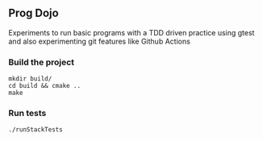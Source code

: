 ## Prog Dojo

Experiments to run basic programs with a TDD driven practice using gtest and
also experimenting git features like Github Actions 

### Build the project

```
mkdir build/
cd build && cmake ..
make
```

### Run tests 

```
./runStackTests
```
